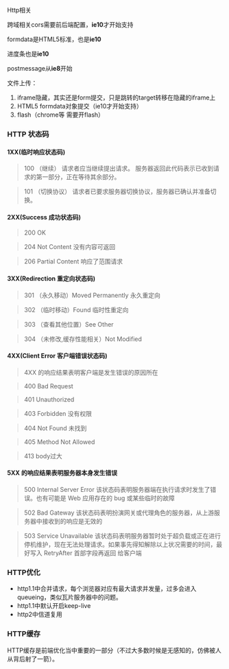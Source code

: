 Http相关

跨域相关cors需要前后端配置，**ie10**才开始支持

formdata是HTML5标准，也是**ie10**

进度条也是**ie10**

postmessage从**ie8**开始

文件上传：

1. iframe隐藏，其实还是form提交，只是跳转的target转移在隐藏的iframe上
2. HTML5 formdata对象提交（ie10才开始支持）
3. flash（chrome等 需要开flash）



### HTTP 状态码

#### 1XX(临时响应状态码)

> 100 （继续） 请求者应当继续提出请求。 服务器返回此代码表示已收到请求的第一部分，正在等待其余部分。 

> 101 （切换协议） 请求者已要求服务器切换协议，服务器已确认并准备切换。



#### 2XX(Success 成功状态码)

> 200 OK

> 204 Not Content 没有内容可返回

>  206 Partial Content  响应了范围请求



#### 3XX(Redirection 重定向状态码)

> 301 （永久移动）Moved Permanently  永久重定向

> 302 （临时移动）Found 临时性重定向

> 303 （查看其他位置）See Other

> 304 （未修改,缓存性能相关）Not Modified



#### 4XX(Client Error 客户端错误状态码)

> 4XX 的响应结果表明客户端是发生错误的原因所在

> 400 Bad Request

> 401 Unauthorized

> 403 Forbidden 没有权限

> 404 Not Found 未找到

> 405 Method Not Allowed 

> 413 body过大





#### 5XX 的响应结果表明服务器本身发生错误

> 500 Internal Server Error  该状态码表明服务器端在执行请求时发生了错误。也有可能是 Web 应用存在的 bug 或某些临时的故障

> 502 Bad Gateway   该状态码表明扮演网关或代理角色的服务器，从上游服务器中接收到的响应是无效的

> 503 Service Unavailable   该状态码表明服务器暂时处于超负载或正在进行停机维护，现在无法处理请求。如果事先得知解除以上状况需要的时间，最好写入 RetryAfter 首部字段再返回 给客户端



### HTTP优化

- http1.1中合并请求，每个浏览器对应有最大请求并发量，过多会进入queueing，类似瓦片服务器中的问题。
- http1.1中默认开启keep-live
- http2中信道复用



### HTTP缓存

HTTP缓存是前端优化当中重要的一部分（不过大多数时候是无感知的，仿佛被人从背后射了一箭）。